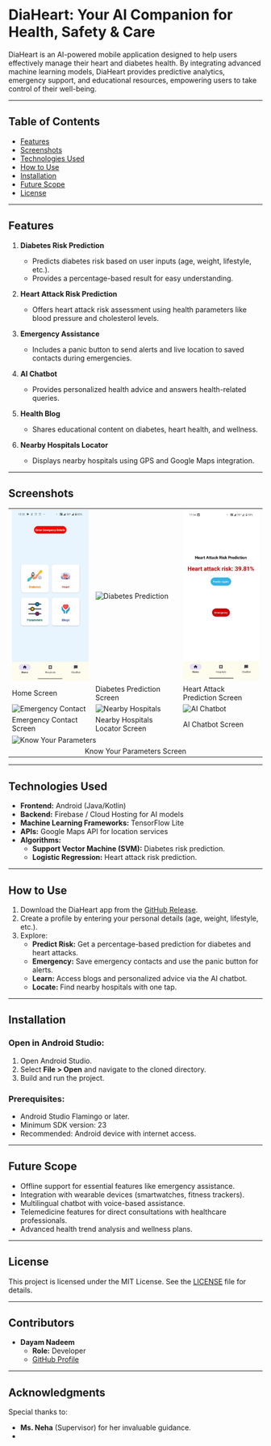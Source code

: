 # **DiaHeart: Your AI Companion for Health, Safety & Care**

DiaHeart is an AI-powered mobile application designed to help users effectively manage their heart and diabetes health. By integrating advanced machine learning models, DiaHeart provides predictive analytics, emergency support, and educational resources, empowering users to take control of their well-being.

---

## **Table of Contents**
- [Features](#features)
- [Screenshots](#screenshots)
- [Technologies Used](#technologies-used)
- [How to Use](#how-to-use)
- [Installation](#installation)
- [Future Scope](#future-scope)
- [License](#license)

---

## **Features**
1. **Diabetes Risk Prediction**
   - Predicts diabetes risk based on user inputs (age, weight, lifestyle, etc.).
   - Provides a percentage-based result for easy understanding.

2. **Heart Attack Risk Prediction**
   - Offers heart attack risk assessment using health parameters like blood pressure and cholesterol levels.

3. **Emergency Assistance**
   - Includes a panic button to send alerts and live location to saved contacts during emergencies.

4. **AI Chatbot**
   - Provides personalized health advice and answers health-related queries.

5. **Health Blog**
   - Shares educational content on diabetes, heart health, and wellness.

6. **Nearby Hospitals Locator**
   - Displays nearby hospitals using GPS and Google Maps integration.

---

## **Screenshots**

<table>
  <tr>
    <td><img src="screenshots/HomeScreen.jpg" alt="Home Screen" width="200"/></td>
    <td><img src="screenshots/diabetes_prediction_screen.png" alt="Diabetes Prediction" width="200"/></td>
    <td><img src="screenshots/WhatsApp Image 2024-11-17 at 17.25.13_cd09d0b2.jpg" alt="Heart Attack Prediction" width="200"/></td>
  </tr>
  <tr>
    <td>Home Screen</td>
    <td>Diabetes Prediction Screen</td>
    <td>Heart Attack Prediction Screen</td>
  </tr>
  <tr>
    <td><img src="screenshots/emergency_contact_screen.png" alt="Emergency Contact" width="200"/></td>
    <td><img src="screenshots/nearby_hospitals_locator_screen.png" alt="Nearby Hospitals" width="200"/></td>
    <td><img src="screenshots/chatbot_screen.png" alt="AI Chatbot" width="200"/></td>
  </tr>
  <tr>
    <td>Emergency Contact Screen</td>
    <td>Nearby Hospitals Locator Screen</td>
    <td>AI Chatbot Screen</td>
  </tr>
  <tr>
    <td colspan="3"><img src="screenshots/know_your_parameters_screen.png" alt="Know Your Parameters" width="200"/></td>
  </tr>
  <tr>
    <td colspan="3" align="center">Know Your Parameters Screen</td>
  </tr>
</table>



---

## **Technologies Used**
- **Frontend:** Android (Java/Kotlin)
- **Backend:** Firebase / Cloud Hosting for AI models
- **Machine Learning Frameworks:** TensorFlow Lite
- **APIs:** Google Maps API for location services
- **Algorithms:**
  - **Support Vector Machine (SVM):** Diabetes risk prediction.
  - **Logistic Regression:** Heart attack risk prediction.

---

## **How to Use**
1. Download the DiaHeart app from the [GitHub Release](https://github.com/dayam8696/DiaHeart/releases).
2. Create a profile by entering your personal details (age, weight, lifestyle, etc.).
3. Explore:
   - **Predict Risk:** Get a percentage-based prediction for diabetes and heart attacks.
   - **Emergency:** Save emergency contacts and use the panic button for alerts.
   - **Learn:** Access blogs and personalized advice via the AI chatbot.
   - **Locate:** Find nearby hospitals with one tap.

---

## **Installation**

### Open in Android Studio:
1. Open Android Studio.
2. Select **File > Open** and navigate to the cloned directory.
3. Build and run the project.

### Prerequisites:
- Android Studio Flamingo or later.
- Minimum SDK version: 23
- Recommended: Android device with internet access.

---

## **Future Scope**
- Offline support for essential features like emergency assistance.
- Integration with wearable devices (smartwatches, fitness trackers).
- Multilingual chatbot with voice-based assistance.
- Telemedicine features for direct consultations with healthcare professionals.
- Advanced health trend analysis and wellness plans.

---

## **License**
This project is licensed under the MIT License. See the [LICENSE](LICENSE) file for details.

---

## **Contributors**
- **Dayam Nadeem**  
  - **Role:** Developer  
  - [GitHub Profile](https://github.com/dayam8696)

---

## **Acknowledgments**
Special thanks to:
- **Ms. Neha** (Supervisor) for her invaluable guidance.
-

